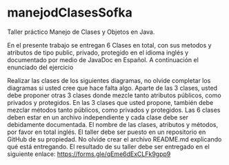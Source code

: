 # manejodClasesSofka
Taller práctico Manejo de Clases y Objetos en Java.

En el presente trabajo se entregan 6 Clases en total, con sus metodos y atributos de tipo public, privado, protegido
en el idioma inglés y documentado por medio de JavaDoc en Español. A continuación el enunciado del ejercicio

Realizar las clases de los siguientes diagramas, no olvide completar los diagramas si usted cree que hace falta algo. Aparte de las 3 clases, usted debe proponer otras 3 clases donde mezcle tanto atributos públicos, como privados y protegidos. En las 3 clases que usted propone, también debe mezclar métodos tanto públicos, como privados y protegidos. Las 6 clases deben estar en un archivo independiente y cada clase debe ser debidamente documentada. El nombre de las clases, atributos y métodos, por favor en total inglés. El taller debe ser puesto en un repositorio en GitHub de su propiedad. No olvide crear el archivo README.md explicando qué está entregando. El resultado de su taller debe ser entregado en el siguiente enlace: https://forms.gle/qEme6dExCLFk9gpp9
